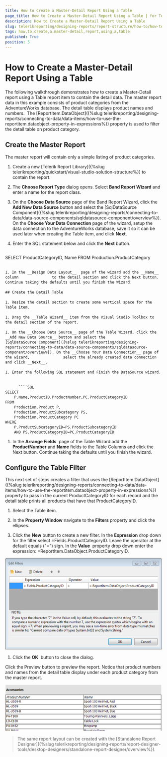 ```yaml
---
title: How to Create a Master-Detail Report Using a Table
page_title: How to Create a Master-Detail Report Using a Table | for Telerik Reporting Documentation
description: How to Create a Master-Detail Report Using a Table
slug: telerikreporting/designing-reports/report-structure/how-to/how-to-create-a-master-detail-report-using-a-table
tags: how,to,create,a,master-detail,report,using,a,table
published: True
position: 5
---
```


# How to Create a Master-Detail Report Using a Table



The following walkthrough demonstrates how to create a Master-Detail report using a Table report item         to contain the detail data. The master report data in this example consists of product categories from the         AdventureWorks database. The detail table displays product names and numbers.          The [ReportItem.DataObject]({%slug telerikreporting/designing-reports/connecting-to-data/data-items/how-to-use-the-reportitem.dataobject-property-in-expressions%}) property is used to filter the detail         table on product category.       

## Create the Master Report

The master report will contain only a simple listing of product categories.

1. Create a new [Telerik Report Library]({%slug telerikreporting/quickstart/visual-studio-solution-structure%}) to contain the report.             

1. The __Choose Report Type__ dialog opens. Select __Band Report Wizard__ and enter a name for the report class.             

1. On the __Choose Data Source__ page of the Band Report Wizard, click the __Add New Data Source__ button and select the               [SqlDataSource Component]({%slug telerikreporting/designing-reports/connecting-to-data/data-source-components/sqldatasource-component/overview%}). On the __Choose Your Data Connection__ page of the wizard,               setup the data connection to the AdventureWorks database, save it so it can be used later when creating               the Table item, and click __Next__.             

1. Enter the SQL statement below and click the __Next__ button.             

    
      ````SQL
SELECT ProductCategoryID, Name FROM Production.ProductCategory
````

1. In the __Design Data Layout__  page of the wizard add the __Name__ column               to the detail section and click the Next button. Continue taking the defaults until you finish the Wizard.             

## Create the Detail Table

1. Resize the detail section to create some vertical space for the Table item.

1. Drag the __Table Wizard__ item from the Visual Studio Toolbox to the detail section of the report.             

1. On the __Choose Data Source__ page of the Table Wizard, click the __Add New Data Source__ button and select the               [SqlDataSource Component]({%slug telerikreporting/designing-reports/connecting-to-data/data-source-components/sqldatasource-component/overview%}). On the __Choose Your Data Connection__ page of the wizard,               select the already created data connection and click __Next__.             

1. Enter the following SQL statement and Finish the DataSource wizard.

    
      ````SQL
SELECT
    P.Name,ProductID,ProductNumber,PC.ProductCategoryID
FROM
    Production.Product P,
    Production.ProductSubcategory PS,
    Production.ProductCategory PC
WHERE
    P.ProductSubcategoryID=PS.ProductSubcategoryID
    AND PS.ProductCategoryID=PC.ProductCategoryID
````

1. In the __Arrange Fields__  page of the Table Wizard add the __ProductNumber__ and __Name__ fields               to the Table Columns and click the Next button. Continue taking the defaults until you finish the wizard.             

## Configure the Table Filter

This next set of steps creates a filter that uses the [ReportItem.DataObject]({%slug telerikreporting/designing-reports/connecting-to-data/data-items/how-to-use-the-reportitem.dataobject-property-in-expressions%}) property to           pass in the current ProductCategoryID for each record and the detail table prints all products that have that ProductCategoryID.         

1. Select the Table item.             

1. In the __Property Window__ navigate to the __Filters__ property and click the ellipses.             

1. Click the __New__ button to create a new filter. In the __Expression__ drop down               for the filter select =Fields.ProductCategoryID. Leave the operator at the default equals ("=") sign. In the               __Value__  property drop down enter the expression: =ReportItem.DataObject.ProductCategoryID.               

  ![Master Detail Table 0001](images/MasterDetailTable0001.png)

1. Click the __OK__  button to close the dialog.             

Click the Preview button to preview the report.           Notice that product numbers and names from the detail table display under each product category from the master report.           

  ![Master Detail Table 0002](images/MasterDetailTable0002.png)

>The same report layout can be created with the [Standalone Report Designer]({%slug telerikreporting/designing-reports/report-designer-tools/desktop-designers/standalone-report-designer/overview%}).

